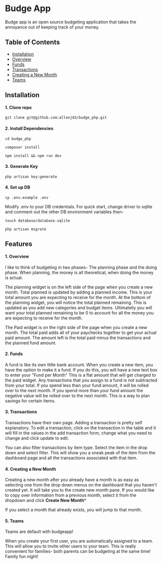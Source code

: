 # Budge App

Budge app is an open source budgeting application that takes the annoyance out of keeping track of your money. 

## Table of Contents

- [Installation](#installation)
- [Overview](#1-overview)
- [Funds](#2-funds)
- [Transactions](#3-transactions)
- [Creating a New Month](#4-creating-a-new-month)
- [Teams](#5-teams)

## Installation

#### 1. Clone repo

```
git clone git@github.com:allenjd3/budge_php.git
```
#### 2. Install Dependencies

```
cd budge_php

composer install

npm install && npm run dev
```

#### 3. Generate Key

```
php artisan key:generate
```

#### 4. Set up DB

```
cp .env.example .env
```

Modify .env to your DB credentials. For quick start, change driver to sqlite and comment out the other DB environment variables then-

```
touch database/database.sqlite

php artisan migrate
```

## Features

#### 1. Overview

I like to think of budgeting in two phases- The planning phase and the doing phase. When planning, the money is all theoretical, when doing the money is actual. 

The planning widget is on the left side of the page when you create a new month. Total planned is updated by adding a planned income. This is your total amount you are expecting to receive for the month. At the bottom of the planning widget, you will notice the total planned remaining. This is updated as you add new categories and budget items. Ultimatelly you will want your total planned remaining to be 0 to account for all the money you are expecting to receive for the month.

The Paid widget is on the right side of the page when you create a new month. The total paid adds all of your paychecks together to get your actual paid amount. The amount left is the total paid minus the transactions and the planned fund amount.

#### 2. Funds

A fund is like its own little bank account. When you create a new item, you have the option to make it a fund. If you do this, you will have a new text box to enter your "Fund per Month" This is a flat amount that will get charged to the paid widget. Any transactions that you assign to a fund is not subtracted from your total. If you spend less than your fund amount, it will be rolled over to the next month. If you spend more than your fund amount the negative value will be rolled over to the next month. This is a way to plan savings for certain items. 

#### 3. Transactions

Transactions have their own page. Adding a transaction is pretty self explanatory. To edit a transaction, click on the transaction in the table and it will fill in the values in the add transaction form, change what you need to change and click update to edit. 

You can also filter transactions by item type. Select the item in the drop down and select filter. This will show you a sneak peak of the item from the dashboard page and all the transactions associated with that item. 

#### 4. Creating a New Month

Creating a new month after you already have a month is as easy as selecting one from the drop down menus on the dashboard that you haven't created yet. It will take you to the create new month pane. If you would like to copy over information from a previous month, select it from the dropdown and click **Create New Month***

If you select a month that already exists, you will jump to that month.

#### 5. Teams

Teams are default with budgeapp!

When you create your first user, you are automatically assigned to a team. This will allow you to invite other users to your team. This is really convenient for families- both parents can be budgeting at the same time! Family fun night!


